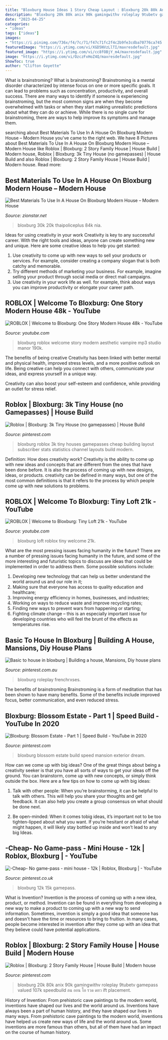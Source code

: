 ```yaml
---
title: "Bloxburg House Ideas 1 Story Cheap Layout : Bloxburg 20k 80k Anix 90k Gamingwithv Roleplay 9tubetv Gamepass Valued 107k Speedbuild ลน ออน โอ รวด ดทว Ift Placement"
description: "Bloxburg 20k 80k anix 90k gamingwithv roleplay 9tubetv gamepass valued 107k speedbuild ลน ออน โอ รวด ดทว ift placement"
date: "2023-04-25"
categories:
- "ideas"
tags: ["ideas"]
images:
- "https://i.pinimg.com/736x/f4/7c/71/f47c71fc2f4c2b9fe3cdba70776ca745.jpg"
featuredImage: "https://i.ytimg.com/vi/XGD5NVzLlTI/maxresdefault.jpg"
featured_image: "https://i.ytimg.com/vi/cc8fOBjY_m4/maxresdefault.jpg"
image: "https://i.ytimg.com/vi/OzczFxHoZ4Q/maxresdefault.jpg"
ShowToc: true
author: "Clifton Goyette"
---
```



What is brainstroming?
What is brainstroming? Brainstroming is a mental disorder characterized by intense focus on one or more specific goals. It can lead to problems such as concentration, productivity, and overall success. There are many ways to identify if someone is experiencing brainstroming, but the most common signs are when they become overwhelmed with tasks or when they start making unrealistic predictions about what they can do or achieve. While there is no single cure for brainstroming, there are ways to help improve its symptoms and manage them.

	

		
searching about Best Materials To Use In A House On Bloxburg Modern House – Modern House you've came to the right web. We have 8 Pictures about Best Materials To Use In A House On Bloxburg Modern House – Modern House like Roblox | Bloxburg: 2 Story Family House | House Build | Modern house, Roblox | Bloxburg: 3k Tiny House (no gamepasses) | House Build and also Roblox | Bloxburg: 2 Story Family House | House Build | Modern house. Read more:
		
    
## Best Materials To Use In A House On Bloxburg Modern House – Modern House

<img loading=lazy src="https://i.ytimg.com/vi/XGD5NVzLlTI/maxresdefault.jpg" onerror="this.onerror=null;this.src='https://tse2.mm.bing.net/th?id=OIP.MS75_kP1KHve0a7SNXXb8gHaEK&amp;pid=15.1';" alt="Best Materials To Use In A House On Bloxburg Modern House – Modern House">

_Source: zionstar.net_

>bloxburg 30k 20k thaipoliceplus 84k nia. 

	

Ideas for using creativity in your work
Creativity is key to any successful career. With the right tools and ideas, anyone can create something new and unique. Here are some creative ideas to help you get started: 
1. Use creativity to come up with new ways to sell your products or services. For example, consider creating a company slogan that is both catchy and memorable. 
2. Try different methods of marketing your business. For example, imagine selling your product through social media or direct mail campaigns. 
3. Use creativity in your work life as well. for example, think about ways you can improve productivity or elongate your career path.

    
## ROBLOX | Welcome To Bloxburg: One Story Modern House 48k - YouTube

<img loading=lazy src="https://i.ytimg.com/vi/cc8fOBjY_m4/maxresdefault.jpg" onerror="this.onerror=null;this.src='https://tse3.mm.bing.net/th?id=OIP.mhz77ZzUrvjHAo4WAa_CHQHaEK&amp;pid=15.1';" alt="ROBLOX | Welcome to Bloxburg: One Story Modern House 48k - YouTube">

_Source: youtube.com_

>bloxburg roblox welcome story modern aesthetic vampire mp3 studio manor 190k. 

	

The benefits of being creative
Creativity has been linked with better mental and physical health, improved stress levels, and a more positive outlook on life.
Being creative can help you connect with others, communicate your ideas, and express yourself in a unique way.

Creativity can also boost your self-esteem and confidence, while providing an outlet for stress relief.

    
## Roblox | Bloxburg: 3k Tiny House (no Gamepasses) | House Build

<img loading=lazy src="https://i.pinimg.com/736x/f2/fa/8b/f2fa8b7bec1f917a1e5825683d069f53.jpg" onerror="this.onerror=null;this.src='https://tse3.mm.bing.net/th?id=OIP.DHhUcUKCIHQK4w629Ws1agHaFj&amp;pid=15.1';" alt="Roblox | Bloxburg: 3k Tiny House (no gamepasses) | House Build">

_Source: pinterest.com_

>bloxburg roblox 3k tiny houses gamepasses cheap building layout subscriber stats statistics channel layouts build modern. 

	

Definition: How does creativity work?
Creativity is the ability to come up with new ideas and concepts that are different from the ones that have been done before. It is also the process of coming up with new designs, ideas, or products. creativity can be defined in many ways, but one of the most common definitions is that it refers to the process by which people come up with new solutions to problems.

    
## ROBLOX | Welcome To Bloxburg: Tiny Loft 21k - YouTube

<img loading=lazy src="https://i.ytimg.com/vi/OzczFxHoZ4Q/maxresdefault.jpg" onerror="this.onerror=null;this.src='https://tse1.mm.bing.net/th?id=OIP.J9_rk9XR5k1a8-ijvOdmPQHaEK&amp;pid=15.1';" alt="ROBLOX | Welcome to Bloxburg: Tiny Loft 21k - YouTube">

_Source: youtube.com_

>bloxburg loft roblox tiny welcome 21k. 

	

What are the most pressing issues facing humanity in the future?
There are a number of pressing issues facing humanity in the future, and some of the more interesting and futuristic topics to discuss are ideas that could be implemented in order to address them. Some possible solutions include: 
1) Developing new technology that can help us better understand the world around us and our role in it; 
2) Making sure that everyone has access to quality education and healthcare; 
3) Improving energy efficiency in homes, businesses, and industries; 
4) Working on ways to reduce waste and improve recycling rates; 
5) Finding new ways to prevent wars from happening or starting; 
6) Fighting climate change – this is an especially important issue for developing countries who will feel the brunt of the effects as temperatures rise.

    
## Basic To House In Bloxburg | Building A House, Mansions, Diy House Plans

<img loading=lazy src="https://i.pinimg.com/736x/69/48/16/694816713bc83d80cfae2c80632d78b6.jpg" onerror="this.onerror=null;this.src='https://tse2.mm.bing.net/th?id=OIP.bI0W3_4cf2MBivnPw4P3UwHaEK&amp;pid=15.1';" alt="Basic to house in bloxburg | Building a house, Mansions, Diy house plans">

_Source: pinterest.com.au_

>bloxburg roleplay frenchrxses. 

	

The benefits of brainstroming
Brainstroming is a form of meditation that has been shown to have many benefits. Some of the benefits include improved focus, better communication, and even reduced stress.

    
## Bloxburg: Blossom Estate - Part 1 | Speed Build - YouTube In 2020

<img loading=lazy src="https://i.pinimg.com/736x/2c/15/c6/2c15c6c856b991deb055b0982eff8ec5.jpg" onerror="this.onerror=null;this.src='https://tse3.mm.bing.net/th?id=OIP.YOlD1A-ARrTzxePwS6APtgHaEK&amp;pid=15.1';" alt="Bloxburg: Blossom Estate - Part 1 | Speed Build - YouTube in 2020">

_Source: pinterest.com_

>bloxburg blossom estate build speed mansion exterior dream. 

	

How can we come up with big ideas?
One of the great things about being a creativity seeker is that you have all sorts of ways to get your ideas off the ground. You can brainstorm, come up with new concepts, or simply think outside the box. Here are a few tips on how to come up with big ideas:
1) Talk with other people: When you’re brainstorming, it can be helpful to talk with others. This will help you share your thoughts and get feedback. It can also help you create a group consensus on what should be done next.

2) Be open-minded: When it comes tobig ideas, it’s important not to be too tighten-lipped about what you want. If you’re hesitant or afraid of what might happen, it will likely stay bottled up inside and won’t lead to any big Ideas.

    
## -Cheap- No Game-pass - Mini House - 12k | Roblox, Bloxburg | - YouTube

<img loading=lazy src="https://i.pinimg.com/736x/42/15/c7/4215c756c2f6277db126dd8799ea57ed.jpg" onerror="this.onerror=null;this.src='https://tse4.mm.bing.net/th?id=OIP.Vlvp_F0iniKkpVTsy8DzRgHaFj&amp;pid=15.1';" alt="-Cheap- No game-pass - mini house - 12k | Roblox, Bloxburg | - YouTube">

_Source: pinterest.co.uk_

>bloxburg 12k 15k gamepass. 

	

What is Invention?
Invention is the process of coming up with a new idea, product, or method. Invention can be found in everything from developing a new way to make a product to coming up with a new way to send information. Sometimes, invention is simply a good idea that someone has and doesn't have the time or resources to bring to fruition. In many cases, people become interested in invention after they come up with an idea that they believe could have potential applications.

    
## Roblox | Bloxburg: 2 Story Family House | House Build | Modern House

<img loading=lazy src="https://i.pinimg.com/736x/f4/7c/71/f47c71fc2f4c2b9fe3cdba70776ca745.jpg" onerror="this.onerror=null;this.src='https://tse4.mm.bing.net/th?id=OIP.Iv-8NgZtJqGh-F55dVRlAAHaEK&amp;pid=15.1';" alt="Roblox | Bloxburg: 2 Story Family House | House Build | Modern house">

_Source: pinterest.com_

>bloxburg 20k 80k anix 90k gamingwithv roleplay 9tubetv gamepass valued 107k speedbuild ลน ออน โอ รวด ดทว ift placement. 

	

History of Invention: From prehistoric cave paintings to the modern world, inventions have shaped our lives and the world around us.
Inventions have always been a part of human history, and they have shaped our lives in many ways. From prehistoric cave paintings to the modern world, inventions have helped us create new ways of life and the world around us. Some inventions are more famous than others, but all of them have had an impact on the course of human history.

